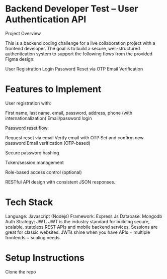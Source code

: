 # Backend Developer Test – User Authentication API

Project Overview

This is a backend coding challenge for a live collaboration project with a frontend developer. The goal is to build a secure, well-structured authentication system to support the following flows from the provided Figma design:

User Registration
Login
Password Reset via OTP
Email Verification

# Features to Implement

User registration with:

First name, last name, email, password, address, phone (with internationalization)
Email/password login

Password reset flow:

Request reset via email
Verify email with OTP
Set and confirm new password
Email verification (OTP-based)

Secure password hashing

Token/session management

Role-based access control (optional)

RESTful API design with consistent JSON responses.

# Tech Stack
Language: Javascript (Nodejs)
Framework: Express Js
Database: Mongodb
Auth Strategy: JWT. JWT is the industry standard for building secure, scalable, stateless REST APIs and mobile backend services. Sessions are great for classic websites. JWTs shine when you have APIs + multiple frontends + scaling needs.

# Setup Instructions
 Clone the repo
 


